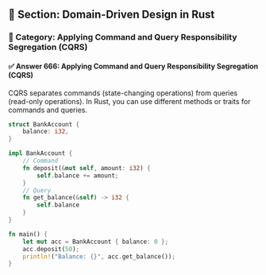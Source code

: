 ## 📘 Section: Domain-Driven Design in Rust
### 🔹 Category: Applying Command and Query Responsibility Segregation (CQRS)
#### ✅ Answer 666: Applying Command and Query Responsibility Segregation (CQRS)

CQRS separates commands (state-changing operations) from queries (read-only operations). In Rust, you can use different methods or traits for commands and queries.

```rust
struct BankAccount {
    balance: i32,
}

impl BankAccount {
    // Command
    fn deposit(&mut self, amount: i32) {
        self.balance += amount;
    }
    // Query
    fn get_balance(&self) -> i32 {
        self.balance
    }
}

fn main() {
    let mut acc = BankAccount { balance: 0 };
    acc.deposit(50);
    println!("Balance: {}", acc.get_balance());
}
```
